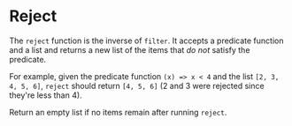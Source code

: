# Reject

The `reject` function is the inverse of `filter`. It accepts a predicate function and a list and returns a new list of the items that *do not* satisfy the predicate.

For example, given the predicate function `(x) => x < 4` and the list `[2, 3, 4, 5, 6]`, `reject` should return `[4, 5, 6]` (2 and 3 were rejected since they're less than 4).

Return an empty list if no items remain after running `reject`.
